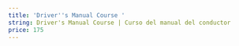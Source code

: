 ```yaml
---
title: 'Driver''s Manual Course '
string: Driver's Manual Course | Curso del manual del conductor
price: 175
---
```

